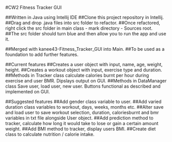 #CW2 Fitness Tracker GUI

##Written in Java using Intellij IDE 
##Clone this project repository in Intellij.  
##Drag and drop .java files into src folder to refactor.
##Once refactored, right click the src folder in main class - mark directory - Sources root. 
##The src folder should turn blue and then allow you to run the app and use it. 

##Merged with kanee43-Fitness_Tracker_GUI into Main.
##To be used as a foundation to add further features.

##Current features
##Creates a user object with input, name, age, weight, height. 
##Creates a workout object with input, exercise type and duration.
##Methods in Tracker class calculate calories burnt per hour during exercise and user BMR. Dipslays output on GUI.
##Methods in DataManager class Save user, load user, new user. Buttons functional as described and implemented on GUI.

##Suggested features
##Add gender class variable to user.
##Add varied duration class variables to workout, days, weeks, months etc.
##Alter save and load user to save workout selection, duration, caloriesburnt and bmr variables in txt file alongside User object.
##Add prediction method to tracker, calculate how long it would take to lose or gain a certain amount weight. 
##Add BMI method to tracker, display users BMI. 
##Create diet class to calculate nutrition / calorie intake.
